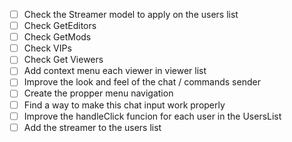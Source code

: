 - [ ] Check the Streamer model to apply on the users list
- [ ] Check GetEditors
- [ ] Check GetMods
- [ ] Check VIPs
- [ ] Check Get Viewers
- [ ] Add context menu each viewer in viewer list
- [ ] Improve the look and feel of the chat / commands sender
- [ ] Create the propper menu navigation
- [ ] Find a way to make this chat input work properly
- [ ] Improve the handleClick funcion for each user in the UsersList
- [ ] Add the streamer to the users list
